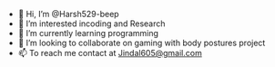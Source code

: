 - 👋 Hi, I’m @Harsh529-beep
- 👀 I’m interested incoding and Research
- 🌱 I’m currently learning programming
- 💞️ I’m looking to collaborate on gaming with body postures project
- 📫 To reach me contact at Jindal605@gmail.com

<!---
Harsh529-beep/Harsh529-beep is a ✨ special ✨ repository because its `README.md` (this file) appears on your GitHub profile.
You can click the Preview link to take a look at your changes.
--->
